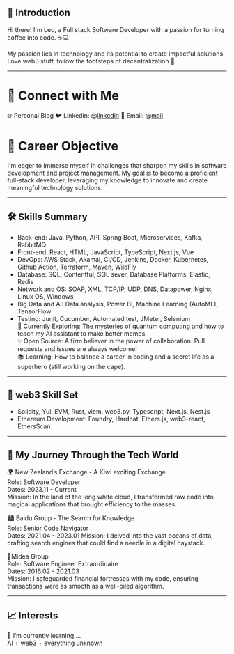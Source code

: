## 👋 Introduction
Hi there! I'm Leo, a Full stack Software Developer with a passion for turning coffee into code. ☕💻

My passion lies in technology and its potential to create impactful solutions. Love web3 stuff, follow the footsteps of decentralization 👣.

***

# 🔗 Connect with Me
🌐 Personal Blog
🐦 Linkedin: @[linkedin](https://www.linkedin.com/in/junjieqin/)
📧 Email: @[mail](ppsrap@gmail.com)
# 🚀 Career Objective
I'm eager to immerse myself in challenges that sharpen my skills in software development and project management. My goal is to become a proficient full-stack developer, leveraging my knowledge to innovate and create meaningful technology solutions.

***

## 🛠 Skills Summary
- Back-end: Java, Python, API, Spring Boot, Microservices, Kafka, RabbitMQ
- Front-end: React, HTML, JavaScript, TypeScript, Next.js, Vue
- DevOps: AWS Stack, Akamai, CI/CD, Jenkins, Docker, Kubernetes, Github Action, Terraform, Maven, WildFly
- Database: SQL, Contentful, SQL sever, Database Platforms, Elastic, Redis
- Network and OS: SOAP, XML, TCP/IP, UDP, DNS, Datapower, Nginx, Linux OS, Windows
- Big Data and AI: Data analysis, Power BI, Machine Learning (AutoML), TensorFlow
- Testing: Junit, Cucumber, Automated test, JMeter, Selenium  
🔎 Currently Exploring: The mysteries of quantum computing and how to teach my AI assistant to make better memes.  
💡 Open Source: A firm believer in the power of collaboration. Pull requests and issues are always welcome!  
📚 Learning: How to balance a career in coding and a secret life as a superhero (still working on the cape).
***

## 🧰 web3 Skill Set
- Solidity, Yul, EVM, Rust, viem, web3.py, Typescript, Next.js, Nest.js
- Ethereum Development: Foundry, Hardhat, Ethers.js, web3-react, EthersScan
***

## 🚀 My Journey Through the Tech World
🌍 New Zealand’s Exchange - A Kiwi exciting Exchange  
Role: Software Developer  
Dates: 2023.11 - Current  
Mission: In the land of the long white cloud, I transformed raw code into magical applications that brought efficiency to the masses.  

🏙️ Baidu Group - The Search for Knowledge  
Role: Senior Code Navigator  
Dates: 2021.04 - 2023.01
Mission: I delved into the vast oceans of data, crafting search engines that could find a needle in a digital haystack.  

🏦Midea Group  
Role: Software Engineer Extraordinaire  
Dates: 2016.02 - 2021.03  
Mission: I safeguarded financial fortresses with my code, ensuring transactions were as smooth as a well-oiled algorithm.  

***

## 📈 Interests
🌱 I’m currently learning ...  
AI + web3 + everything unknown
